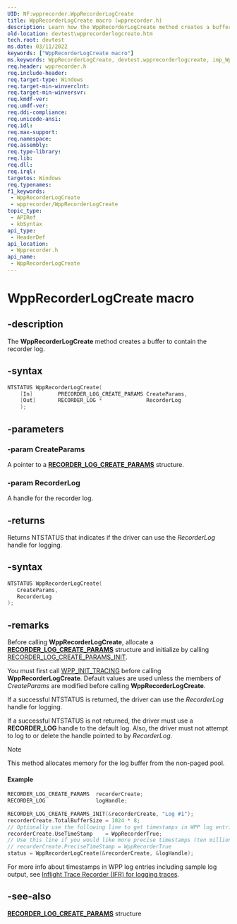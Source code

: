 ```yaml
---
UID: NF:wpprecorder.WppRecorderLogCreate
title: WppRecorderLogCreate macro (wpprecorder.h)
description: Learn how the WppRecorderLogCreate method creates a buffer to contain the recorder log.
old-location: devtest\wpprecorderlogcreate.htm
tech.root: devtest
ms.date: 03/11/2022
keywords: ["WppRecorderLogCreate macro"]
ms.keywords: WppRecorderLogCreate, devtest.wpprecorderlogcreate, imp_WppRecorderLogCreate, imp_WppRecorderLogCreate function [Driver Development Tools], wpprecorder/imp_WppRecorderLogCreate
req.header: wpprecorder.h
req.include-header: 
req.target-type: Windows
req.target-min-winverclnt: 
req.target-min-winversvr: 
req.kmdf-ver: 
req.umdf-ver: 
req.ddi-compliance: 
req.unicode-ansi: 
req.idl: 
req.max-support: 
req.namespace: 
req.assembly: 
req.type-library: 
req.lib: 
req.dll: 
req.irql: 
targetos: Windows
req.typenames: 
f1_keywords:
 - WppRecorderLogCreate
 - wpprecorder/WppRecorderLogCreate
topic_type:
 - APIRef
 - kbSyntax
api_type:
 - HeaderDef
api_location:
 - Wpprecorder.h
api_name:
 - WppRecorderLogCreate
---
```


# WppRecorderLogCreate macro


## -description

The **WppRecorderLogCreate** method creates a buffer to contain the recorder log.

## -syntax

```cpp
NTSTATUS WppRecorderLogCreate(
    [In]        PRECORDER_LOG_CREATE_PARAMS CreateParams,
    [Out]       RECORDER_LOG *              RecorderLog
    );
```

## -parameters

### -param CreateParams

A pointer to a [**RECORDER_LOG_CREATE_PARAMS**](./ns-wpprecorder-_recorder_log_create_params.md) structure.

### -param RecorderLog

A handle for the recorder log.

## -returns

Returns NTSTATUS that indicates if the driver can use the *RecorderLog* handle for logging.

## -syntax

```cpp
NTSTATUS WppRecorderLogCreate(
   CreateParams,
   RecorderLog
);
```

## -remarks

Before calling **WppRecorderLogCreate**, allocate a [**RECORDER_LOG_CREATE_PARAMS**](./ns-wpprecorder-_recorder_log_create_params.md) structure and initialize by calling [RECORDER_LOG_CREATE_PARAMS_INIT](./nf-wpprecorder-recorder_log_create_params_init.md).

You must first call [WPP_INIT_TRACING](/previous-versions/windows/hardware/previsioning-framework/ff556191(v=vs.85)) before calling **WppRecorderLogCreate**. Default values are used unless the members of *CreateParams* are modified before calling **WppRecorderLogCreate**.

If a successful NTSTATUS is returned, the driver can use the *RecorderLog* handle for logging.

If a successful NTSTATUS is not returned, the driver must use a **RECORDER_LOG** handle to the default log. Also, the driver must not attempt to log to or delete the handle pointed to by *RecorderLog*.

>[!NOTE]
>This method allocates memory for the log buffer from the non-paged pool.

#### Example

```cpp
RECORDER_LOG_CREATE_PARAMS  recorderCreate; 
RECORDER_LOG                logHandle;
 
RECORDER_LOG_CREATE_PARAMS_INIT(&recorderCreate, "Log #1");
recorderCreate.TotalBufferSize = 1024 * 8;
// Optionally use the following line to get timestamps in WPP log entries
recorderCreate.UseTimeStamp    = WppRecorderTrue;
// Use this line if you would like more precise timestamps (ten millionths of a second). This is valid only if you have set UseTimeStamp = WppRecorderTrue.
// recorderCreate.PreciseTimeStamp = WppRecorderTrue
status = WppRecorderLogCreate(&recorderCreate, &logHandle);
```

For more info about timestamps in WPP log entries including sample log output, see [Inflight Trace Recorder (IFR) for logging traces](/windows-hardware/drivers/devtest/using-wpp-recorder).

## -see-also

[**RECORDER_LOG_CREATE_PARAMS**](./ns-wpprecorder-_recorder_log_create_params.md) structure
